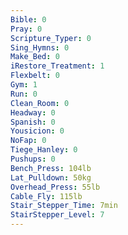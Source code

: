 ```yaml
---
Bible: 0
Pray: 0
Scripture_Typer: 0
Sing_Hymns: 0
Make_Bed: 0
iRestore_Treatment: 1
Flexbelt: 0
Gym: 1
Run: 0
Clean_Room: 0
Headway: 0
Spanish: 0
Yousicion: 0
NoFap: 0
Tiege_Hanley: 0
Pushups: 0
Bench_Press: 104lb
Lat_Pulldown: 50kg
Overhead_Press: 55lb
Cable_Fly: 115lb
Stair_Stepper_Time: 7min
StairStepper_Level: 7
---
```


